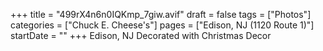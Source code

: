 +++
title = "499rX4n6n0IQKmp_7giw.avif"
draft = false
tags = ["Photos"]
categories = ["Chuck E. Cheese's"]
pages = ["Edison, NJ (1120 Route 1)"]
startDate = ""
+++
Edison, NJ Decorated with Christmas Decor
